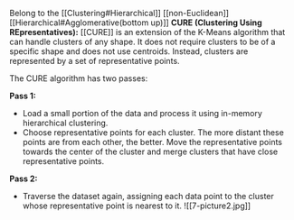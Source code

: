 Belong to the [[Clustering#Hierarchical]] [[non-Euclidean]] [[Hierarchical#Agglomerative(bottom up)]]
**CURE (Clustering Using REpresentatives):** [[CURE]] is an extension of the K-Means algorithm that can handle clusters of any shape. It does not require clusters to be of a specific shape and does not use centroids. Instead, clusters are represented by a set of representative points.

The CURE algorithm has two passes:

**Pass 1:**

- Load a small portion of the data and process it using in-memory hierarchical clustering.
- Choose representative points for each cluster. The more distant these points are from each other, the better. Move the representative points towards the center of the cluster and merge clusters that have close representative points.

**Pass 2:**

- Traverse the dataset again, assigning each data point to the cluster whose representative point is nearest to it.
![[7-picture2.jpg]]
